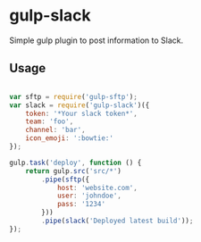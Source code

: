 gulp-slack
==========

Simple gulp plugin to post information to Slack.

## Usage

```javascript

var sftp = require('gulp-sftp');
var slack = require('gulp-slack')({
    token: '*Your slack token*',
    team: 'foo',
    channel: 'bar',
    icon_emoji: ':bowtie:'
});

gulp.task('deploy', function () {
    return gulp.src('src/*')
        .pipe(sftp({
            host: 'website.com',
            user: 'johndoe',
            pass: '1234'
        }))
        .pipe(slack('Deployed latest build'));
});

```
